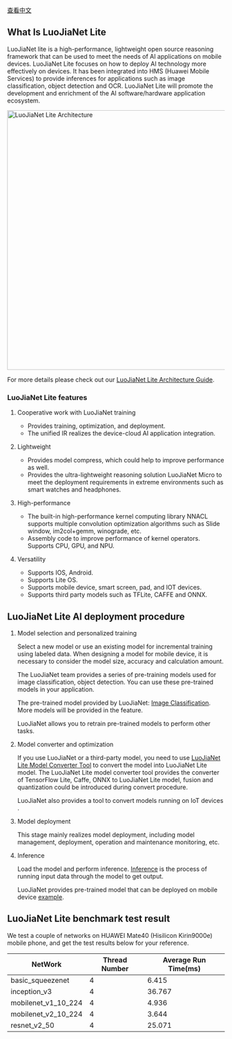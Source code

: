 [查看中文](./README_CN.md)

## What Is LuoJiaNet Lite

LuoJiaNet lite is a high-performance, lightweight open source reasoning framework that can be used to meet the needs of AI applications on mobile devices. LuoJiaNet Lite focuses on how to deploy AI technology more effectively on devices. It has been integrated into HMS (Huawei Mobile Services) to provide inferences for applications such as image classification, object detection and OCR. LuoJiaNet Lite will promote the development and enrichment of the AI software/hardware application ecosystem.

<img src="../../docs/LuoJiaNet-Lite-architecture.png" alt="LuoJiaNet Lite Architecture" width="600"/>

For more details please check out our [LuoJiaNet Lite Architecture Guide](https://www.luojianet_ms.cn/lite/docs/en/master/architecture_lite.html).

### LuoJiaNet Lite features

1. Cooperative work with LuoJiaNet training
   - Provides training, optimization, and deployment.
   - The unified IR realizes the device-cloud AI application integration.

2. Lightweight
   - Provides model compress, which could help to improve performance as well.
   - Provides the ultra-lightweight reasoning solution LuoJiaNet Micro to meet the deployment requirements in extreme environments such as smart watches and headphones.

3. High-performance
   - The built-in high-performance kernel computing library NNACL supports multiple convolution optimization algorithms such as Slide window, im2col+gemm, winograde, etc.
   - Assembly code to improve performance of kernel operators. Supports CPU, GPU, and NPU.
4. Versatility
   - Supports IOS, Android.
   - Supports Lite OS.
   - Supports mobile device, smart screen, pad, and IOT devices.
   - Supports third party models such as TFLite, CAFFE and ONNX.

## LuoJiaNet Lite AI deployment procedure

1. Model selection and personalized training

   Select a new model or use an existing model for incremental training using labeled data. When designing a model for mobile device, it is necessary to consider the model size, accuracy and calculation amount.

   The LuoJiaNet team provides a series of pre-training models used for image classification, object detection. You can use these pre-trained models in your application.

   The pre-trained model provided by LuoJiaNet: [Image Classification](https://download.luojianet_ms.cn/model_zoo/official/lite/). More models will be provided in the feature.

   LuoJiaNet allows you to retrain pre-trained models to perform other tasks.

2. Model converter and optimization

   If you use LuoJiaNet or a third-party model, you need to use [LuoJiaNet Lite Model Converter Tool](https://www.luojianet_ms.cn/lite/docs/en/master/use/converter_tool.html) to convert the model into LuoJiaNet Lite model. The LuoJiaNet Lite model converter tool provides the converter of TensorFlow Lite, Caffe, ONNX to LuoJiaNet Lite model, fusion and quantization could be introduced during convert procedure.

   LuoJiaNet also provides a tool to convert models running on IoT devices .

3. Model deployment

   This stage mainly realizes model deployment, including model management, deployment, operation and maintenance monitoring, etc.

4. Inference

   Load the model and perform inference. [Inference](https://www.luojianet_ms.cn/lite/docs/en/master/use/runtime.html) is the process of running input data through the model to get output.

   LuoJiaNet provides pre-trained model that can be deployed on mobile device [example](https://www.luojianet_ms.cn/lite/examples/en).

## LuoJiaNet Lite benchmark test result

We test a couple of networks on HUAWEI Mate40 (Hisilicon Kirin9000e) mobile phone, and get the test results below for your reference.

| NetWork             | Thread Number | Average Run Time(ms) |
| ------------------- | ------------- | -------------------- |
| basic_squeezenet    | 4             | 6.415                |
| inception_v3        | 4             | 36.767               |
| mobilenet_v1_10_224 | 4             | 4.936                |
| mobilenet_v2_10_224 | 4             | 3.644                |
| resnet_v2_50        | 4             | 25.071               |
